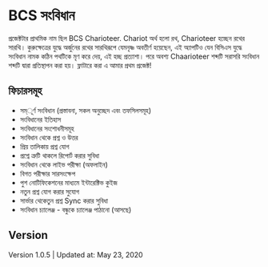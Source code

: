 # BCS সংবিধান

প্রজেক্টটার প্রাথমিক নাম ছিল BCS Charioteer. Chariot অর্থ হলো রথ, Charioteer হচ্ছেন রথের সারথি। কুরুক্ষেত্রের যুদ্ধে অর্জুনের রথের সারথিরূপে যেমনৃষ্ণ অবতীর্ণ হয়েছেন, এই অ্যাপটিও যেন বিসিএস যুদ্ধে সংবিধান নামক কঠিন পথটিকে মৃণ করে দেয়, এই হচ্ছ প্রত্যাশা। পরে অবশ্য Chaarioteer শব্দটি সরাসরি সংবিধান শব্দটি দ্বারা প্রতিস্থাপন করা হয়। ফ্লাটারে করা এ আমার প্রথম প্রজেক্ট! 

## ফিচারসমূহ

- সম্ূর্ণ সংবিধান (প্রস্তাবনা, সকল অনুচ্ছেদ এবং তফসিলসমূহ)
- সংবিধানের ইতিহাস
- সংবিধানের সংশোধনীসমূহ
- সংবিধান থেকে প্রশ্ন ও উত্তর
- প্রিয় তালিকায় প্রশ্ন যোগ
- প্রশ্নে ত্রুটি থাকলে রিপোর্ট করার সুবিধা
- সংবিধান থেকে লাইভ পরীক্ষা (অফলাইন)
- বিগত পরীক্ষার সারসংক্ষেপ
- পুশ নোটিফিকেশনের মাধ্যমে ইন্টারেক্টিভ কুইজ
- নতুন প্রশ্ন যোগ করার সুযোগ
- সার্ভার থেকেতুন প্রশ্ন Sync করার সুবিধা
- সংবিধান চ্যালেঞ্জ - বন্ধুকে চ্যালেঞ্জ পাঠানো (আসছে)



## Version

Version 1.0.5 | Updated at: May 23, 2020
